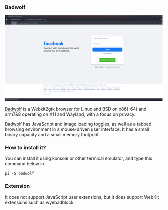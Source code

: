 ### Badwolf

![Image](/public/Images/badwolfbrowser.png)

[Badwolf](https://hacktivis.me/projects/badwolf) is a Webkit2gtk browser for Linux and BSD on x86(-64) and arm7&8 operating on X11 and Wayland, with a focus on privacy.

Badwolf has JavaScript and image loading toggles, as well as a tabbed browsing environment in a mouse-driven user interface.
It has a small binary capacity and a small memory footprint. 

### How to install it?
You can install it using konsole or other termical emulator, and type this command below in.
```
pi -S badwolf
```
### Extension
It does not support JavaScript user extensions, but it does support WebKit extensions such as wyebadblock.